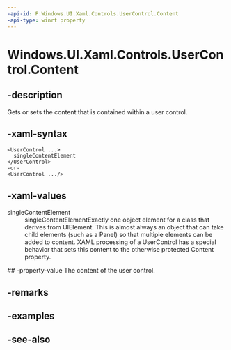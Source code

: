 ```yaml
---
-api-id: P:Windows.UI.Xaml.Controls.UserControl.Content
-api-type: winrt property
---
```


<!-- Property syntax
public Windows.UI.Xaml.UIElement Content { get;  set; }
-->

# Windows.UI.Xaml.Controls.UserControl.Content

## -description
Gets or sets the content that is contained within a user control.



## -xaml-syntax
```xaml
<UserControl ...>
  singleContentElement
</UserControl>
-or-
<UserControl .../>
```


## -xaml-values
<dl><dt>singleContentElement</dt><dd>singleContentElementExactly one object element for a class that derives from UIElement. This is almost always an object that can take child elements (such as a Panel) so that multiple elements can be added to content. XAML processing of a UserControl has a special behavior that sets this content to the otherwise protected Content property.</dd>
</dl>
## -property-value
The content of the user control.

## -remarks

## -examples

## -see-also
